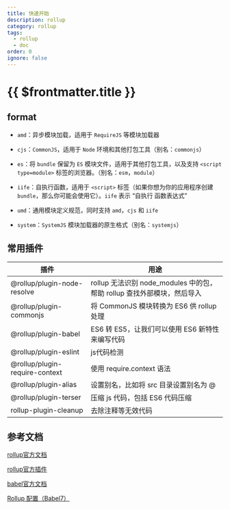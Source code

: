 ```yaml
---
title: 快速开始
description: rollup
category: rollup
tags:
  - rollup
  - doc
order: 0
ignore: false
---
```



# {{ $frontmatter.title }}


## format


- `amd`：异步模块加载，适用于 `RequireJS` 等模块加载器

- `cjs`：`CommonJS`，适用于 `Node` 环境和其他打包工具（别名：`commonjs`）

- `es`：将 `bundle` 保留为 `ES` 模块文件，适用于其他打包工具，以及支持 `<script type=module>` 标签的浏览器。（别名：`esm`，`module`）

- `iife`：自执行函数，适用于 `<script>` 标签（如果你想为你的应用程序创建 `bundle`，那么你可能会使用它）。`iife` 表示 “自执行 函数表达式”

- `umd`：通用模块定义规范，同时支持 `amd`，`cjs` 和 `iife`

- `system`：`SystemJS` 模块加载器的原生格式（别名：`systemjs`）


## 常用插件


| 插件                             | 用途                                                 |
|--------------------------------|----------------------------------------------------|
| @rollup/plugin-node-resolve    | rollup 无法识别 node_modules 中的包，帮助 rollup 查找外部模块，然后导入 |
| @rollup/plugin-commonjs        | 将 CommonJS 模块转换为 ES6 供 rollup 处理                   |
| @rollup/plugin-babel           | ES6 转 ES5，让我们可以使用 ES6 新特性来编写代码                     |
| @rollup/plugin-eslint          | js代码检测                                             |
| @rollup/plugin-require-context | 使用 require.context 语法                              |
| @rollup/plugin-alias           | 设置别名，比如将 src 目录设置别名为 @                             |
| @rollup/plugin-terser          | 压缩 js 代码，包括 ES6 代码压缩                               |
| rollup-plugin-cleanup          | 去除注释等无效代码                                          |


## 参考文档


[rollup官方文档](hhttps://rollupjs.org/guide/zh/#introduction)

[rollup官方插件](https://github.com/rollup/plugins/tree/master/packages)

[babel官方文档](https://www.babeljs.cn/docs/usage)

[Rollup 配置（Babel7）](https://xiaogliu.github.io/2019/07/24/rollup-config/)
